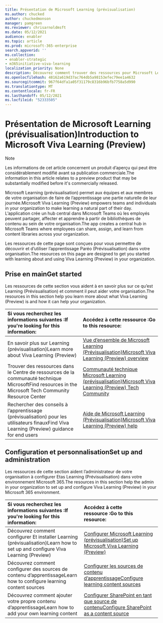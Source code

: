 ```yaml
---
title: Présentation de Microsoft Learning (prévisualisation)
ms.author: chucked
author: chuckedmonson
manager: pamgreen
ms.reviewer: chrisarnoldmsft
ms.date: 05/12/2021
audience: enabler
ms.topic: article
ms.prod: microsoft-365-enterprise
search.appverid: ''
ms.collection:
- enabler-strategic
- m365initiative-viva-learning
localization_priority: None
description: Découvrez comment trouver des ressources pour Microsoft Learning (prévisualisation).
ms.openlocfilehash: 48162a619d37ac764db5a98153efec79ee1a4632
ms.sourcegitcommit: 967f64dfa1a05f31179c8316b96bfb7758a5d990
ms.translationtype: MT
ms.contentlocale: fr-FR
ms.lasthandoff: 05/12/2021
ms.locfileid: "52333505"
---
```

# <a name="introduction-to-microsoft-viva-learning-preview"></a><span data-ttu-id="21bfb-103">Présentation de Microsoft Learning (prévisualisation)</span><span class="sxs-lookup"><span data-stu-id="21bfb-103">Introduction to Microsoft Viva Learning (Preview)</span></span>

> [!NOTE]
> <span data-ttu-id="21bfb-104">Les informations de cet article concernent un produit d’aperçu qui peut être considérablement modifié avant sa publication commerciale.</span><span class="sxs-lookup"><span data-stu-id="21bfb-104">The information in this article relates to a preview product that may be substantially modified before it's commercially released.</span></span> 

<span data-ttu-id="21bfb-105">Microsoft Learning (prévisualisation) permet aux équipes et aux membres de votre organisation de faire de l’apprentissage une partie naturelle de leur journée.</span><span class="sxs-lookup"><span data-stu-id="21bfb-105">Microsoft Viva Learning (Preview) empowers teams and individuals in your organization to make learning a natural part of their day.</span></span> <span data-ttu-id="21bfb-106">L’application crée un hub central dans Microsoft Teams où les employés peuvent partager, affecter et apprendre à partir de bibliothèques de contenu au sein de votre organisation.</span><span class="sxs-lookup"><span data-stu-id="21bfb-106">The app creates a central hub in Microsoft Teams where employees can share, assign, and learn from content libraries across your organization.</span></span>

<span data-ttu-id="21bfb-107">Les ressources de cette page sont conçues pour vous permettre de découvrir et d’utiliser l’apprentissage Paréo (Prévisualisation) dans votre organisation.</span><span class="sxs-lookup"><span data-stu-id="21bfb-107">The resources on this page are designed to get you started with learning about and using Viva Learning (Preview) in your organization.</span></span>

## <a name="get-started"></a><span data-ttu-id="21bfb-108">Prise en main</span><span class="sxs-lookup"><span data-stu-id="21bfb-108">Get started</span></span>

<span data-ttu-id="21bfb-109">Les ressources de cette section vous aident à en savoir plus sur ce qu’est Learning (Prévisualisation) et comment il peut aider votre organisation.</span><span class="sxs-lookup"><span data-stu-id="21bfb-109">The resources in this section help you learn more about what Viva Learning (Preview) is and how it can help your organization.</span></span>

| <span data-ttu-id="21bfb-110">Si vous recherchez les informations suivantes :</span><span class="sxs-lookup"><span data-stu-id="21bfb-110">If you're looking for this information:</span></span> | <span data-ttu-id="21bfb-111">Accédez à cette ressource :</span><span class="sxs-lookup"><span data-stu-id="21bfb-111">Go to this resource:</span></span> |
|:-----|:-----|
|<span data-ttu-id="21bfb-112">En savoir plus sur Learning (prévisualisation)</span><span class="sxs-lookup"><span data-stu-id="21bfb-112">Learn more about Viva Learning (Preview)</span></span>|[<span data-ttu-id="21bfb-113">Vue d’ensemble de Microsoft Learning (Prévisualisation)</span><span class="sxs-lookup"><span data-stu-id="21bfb-113">Microsoft Viva Learning (Preview) overview</span></span>](overview-viva-learning.md)|
|<span data-ttu-id="21bfb-114">Trouver des ressources dans le Centre de ressources de la communauté technique Microsoft</span><span class="sxs-lookup"><span data-stu-id="21bfb-114">Find resources in the Microsoft Tech Community Resource Center</span></span>|[<span data-ttu-id="21bfb-115">Communauté technique Microsoft Learning (prévisualisation)</span><span class="sxs-lookup"><span data-stu-id="21bfb-115">Microsoft Viva Learning (Preview) Tech Community</span></span>](https://resources.techcommunity.microsoft.com/viva-learning/)|
|<span data-ttu-id="21bfb-116">Rechercher des conseils à l’apprentissage (prévisualisation) pour les utilisateurs finaux</span><span class="sxs-lookup"><span data-stu-id="21bfb-116">Find Viva Learning (Preview) guidance for end users</span></span>|[<span data-ttu-id="21bfb-117">Aide de Microsoft Learning (Prévisualisation)</span><span class="sxs-lookup"><span data-stu-id="21bfb-117">Microsoft Viva Learning (Preview) help</span></span>](https://support.microsoft.com/office/learning-preview-app-01bfed12-c327-41e0-a68f-7fa527dcc98a)|

## <a name="set-up-and-administration"></a><span data-ttu-id="21bfb-118">Configuration et personnalisation</span><span class="sxs-lookup"><span data-stu-id="21bfb-118">Set up and administration</span></span>

<span data-ttu-id="21bfb-119">Les ressources de cette section aident l’administrateur de votre organisation à configurer Etas Learning (Prévisualisation) dans votre environnement Microsoft 365.</span><span class="sxs-lookup"><span data-stu-id="21bfb-119">The resources in this section help the admin in your organization to set up and configure Viva Learning (Preview) in your Microsoft 365 environment.</span></span>

| <span data-ttu-id="21bfb-120">Si vous recherchez les informations suivantes :</span><span class="sxs-lookup"><span data-stu-id="21bfb-120">If you're looking for this information:</span></span> | <span data-ttu-id="21bfb-121">Accédez à cette ressource :</span><span class="sxs-lookup"><span data-stu-id="21bfb-121">Go to this resource:</span></span> |
|:-----|:-----|
|<span data-ttu-id="21bfb-122">Découvrez comment configurer Et installer Learning (prévisualisation)</span><span class="sxs-lookup"><span data-stu-id="21bfb-122">Learn how to set up and configure Viva Learning (Preview)</span></span>|[<span data-ttu-id="21bfb-123">Configurer Microsoft Learning (prévisualisation)</span><span class="sxs-lookup"><span data-stu-id="21bfb-123">Set up Microsoft Viva Learning (Preview)</span></span>](set-up-teams-admin-center.md)|
|<span data-ttu-id="21bfb-124">Découvrez comment configurer des sources de contenu d’apprentissage</span><span class="sxs-lookup"><span data-stu-id="21bfb-124">Learn how to configure learning content sources</span></span>|[<span data-ttu-id="21bfb-125">Configurer les sources de contenu d’apprentissage</span><span class="sxs-lookup"><span data-stu-id="21bfb-125">Configure learning content sources</span></span>](content-sources-365-admin-center.md)|
|<span data-ttu-id="21bfb-126">Découvrez comment ajouter votre propre contenu d’apprentissage</span><span class="sxs-lookup"><span data-stu-id="21bfb-126">Learn how to add your own learning content</span></span>|[<span data-ttu-id="21bfb-127">Configurer SharePoint en tant que source de contenu</span><span class="sxs-lookup"><span data-stu-id="21bfb-127">Configure SharePoint as a content source</span></span>](configure-sharepoint-content-source.md)|





